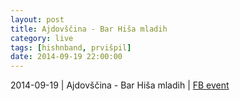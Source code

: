 ```yaml
---
layout: post
title: Ajdovščina - Bar Hiša mladih
category: live
tags: [hishnband, prvišpil]
date: 2014-09-19 22:00:00
---
```


2014-09-19 | Ajdovščina - Bar Hiša mladih | [FB event](https://www.facebook.com/events/961359443889494/)